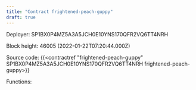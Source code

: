 ```yaml
---
title: "Contract frightened-peach-guppy"
draft: true
---
```

Deployer: SP1BX0P4MZ5A3A5JCH0E10YNS170QFR2VQ6TT4NRH


 



Block height: 46005 (2022-01-22T07:20:44.000Z)

Source code: {{<contractref "frightened-peach-guppy" SP1BX0P4MZ5A3A5JCH0E10YNS170QFR2VQ6TT4NRH frightened-peach-guppy>}}

Functions:


